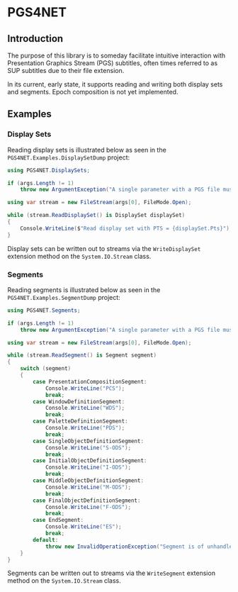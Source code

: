 ﻿<!--
    Copyright 2025 William Swartzendruber

    This Source Code Form is subject to the terms of the Mozilla Public License, v. 2.0. If a
    copy of the MPL was not distributed with this file, You can obtain one at
    https://mozilla.org/MPL/2.0/.

    SPDX-License-Identifier: MPL-2.0
-->

# PGS4NET

## Introduction

The purpose of this library is to someday facilitate intuitive interaction with Presentation
Graphics Stream (PGS) subtitles, often times referred to as SUP subtitles due to their file
extension.

In its current, early state, it supports reading and writing both display sets and segments.
Epoch composition is not yet implemented.

## Examples

### Display Sets

Reading display sets is illustrated below as seen in the `PGS4NET.Examples.DisplaySetDump`
project:

```csharp
using PGS4NET.DisplaySets;

if (args.Length != 1)
    throw new ArgumentException("A single parameter with a PGS file must be passed.");

using var stream = new FileStream(args[0], FileMode.Open);

while (stream.ReadDisplaySet() is DisplaySet displaySet)
{
    Console.WriteLine($"Read display set with PTS = {displaySet.Pts}");
}
```

Display sets can be written out to streams via the `WriteDisplaySet` extension method on the
`System.IO.Stream` class.

### Segments

Reading segments is illustrated below as seen in the `PGS4NET.Examples.SegmentDump` project:

```csharp
using PGS4NET.Segments;

if (args.Length != 1)
    throw new ArgumentException("A single parameter with a PGS file must be passed.");

using var stream = new FileStream(args[0], FileMode.Open);

while (stream.ReadSegment() is Segment segment)
{
    switch (segment)
    {
        case PresentationCompositionSegment:
            Console.WriteLine("PCS");
            break;
        case WindowDefinitionSegment:
            Console.WriteLine("WDS");
            break;
        case PaletteDefinitionSegment:
            Console.WriteLine("PDS");
            break;
        case SingleObjectDefinitionSegment:
            Console.WriteLine("S-ODS");
            break;
        case InitialObjectDefinitionSegment:
            Console.WriteLine("I-ODS");
            break;
        case MiddleObjectDefinitionSegment:
            Console.WriteLine("M-ODS");
            break;
        case FinalObjectDefinitionSegment:
            Console.WriteLine("F-ODS");
            break;
        case EndSegment:
            Console.WriteLine("ES");
            break;
        default:
            throw new InvalidOperationException("Segment is of unhandled type.");
    }
}
```

Segments can be written out to streams via the `WriteSegment` extension method on the
`System.IO.Stream` class.
